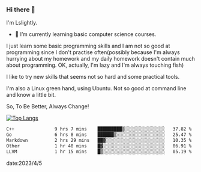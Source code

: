 ### Hi there 👋

I'm Lslightly.

- 🌱 I’m currently learning basic computer science courses.

I just learn some basic programming skills and I am not so good at programming since I don't practise often(possibly because I'm always hurrying about my homework and my daily homework doesn't contain much about programming. OK, actually, I'm lazy and I'm always touching fish)

I like to try new skills that seems not so hard and some practical tools.

I'm also a Linux green hand, using Ubuntu. Not so good at command line and know a little bit.

So, To Be Better, Always Change!

[![Top Langs](https://github-readme-stats.vercel.app/api/top-langs/?username=Lslightly&layout=compact)](https://github.com/anuraghazra/github-readme-stats)

<!--START_SECTION:waka-->

```txt
C++               9 hrs 7 mins    █████████▒░░░░░░░░░░░░░░░   37.82 %
Go                6 hrs 8 mins    ██████▒░░░░░░░░░░░░░░░░░░   25.47 %
Markdown          2 hrs 29 mins   ██▓░░░░░░░░░░░░░░░░░░░░░░   10.35 %
Other             1 hr 40 mins    █▓░░░░░░░░░░░░░░░░░░░░░░░   06.91 %
LLVM              1 hr 15 mins    █▒░░░░░░░░░░░░░░░░░░░░░░░   05.19 %
```

<!--END_SECTION:waka-->

date:2023/4/5

